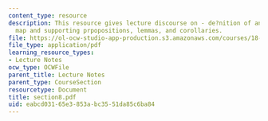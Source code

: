 ```yaml
---
content_type: resource
description: This resource gives lecture discourse on - de?nition of an inclusion
  map and supporting prpopositions, lemmas, and corollaries.
file: https://ol-ocw-studio-app-production.s3.amazonaws.com/courses/18-155-differential-analysis-fall-2004/eabcd03165e3853abc3551da85c6ba84_section8.pdf
file_type: application/pdf
learning_resource_types:
- Lecture Notes
ocw_type: OCWFile
parent_title: Lecture Notes
parent_type: CourseSection
resourcetype: Document
title: section8.pdf
uid: eabcd031-65e3-853a-bc35-51da85c6ba84
---
```

